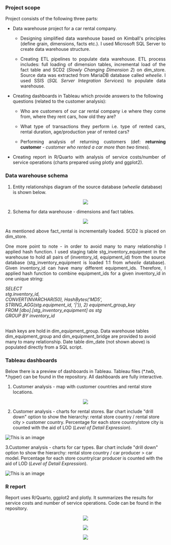 ### Project scope
Project consists of the following three parts:
+ Data warehouse project for a car rental company.
  + <p align="justify"> Designing simplified data warehouse based on Kimball's principles (define grain, dimensions, facts etc.). I used Microsoft SQL Server to create data warehouse structure. </p>
  + <p align="justify"> Creating ETL pipelines to populate data warehouse. ETL process includes: full loading of dimension tables, incremental load of the fact table and SCD2 (<i>Slowly Changing Dimension 2</i>) on dim_store. Source data was extracted from MariaDB database called <i>wheelie</i>. I used SSIS (<i>SQL Server Integration Services</i>) to populate data warehouse. </p>
+ Creating dashboards in Tableau which provide answers to the following questions (related to the customer analysis):
    + <p align="justify"> Who are customers of our car rental company i.e where they come from, where they rent cars, how old they are?</p>
    + <p align="justify"> What type of transactions they perform i.e. type of rented cars, rental duration, age/production year of rented cars?</p>
    + <p align="justify"> Performing analysis of returning customers (def: <b>returning customer</b> - <i>customer who rented a car more than two times</i>).</p>
+ <p align="justify"> Creating report in R/Quarto with analysis of service costs/number of service operations (charts prepared using plotly and ggplot2). </p>

### Data warehouse schema

1. Entity relationships diagram of the source database (*wheelie* database) is shown below. 

<p align="center">
    <img src="DWH/JPG/wheelie_source_db.png">
</p>

2. Schema for data warehouse - dimensions and fact tables. 

<p align="center">
    <img src="DWH/JPG/DWH_schema.png">
</p>

<p align = "justify"> As mentioned above fact_rental is incrementally loaded. SCD2 is placed on dim_store.</p>
<p align = "justify"> One more point to note - in order to avoid many to many relationship I applied hash function. I used staging table stg_inventory_equipment in the warehouse to hold all pairs of (inventory_id, equipment_id) from the source database (stg_inventory_equipment is loaded 1:1 from <i>wheelie</i> database). Given inventory_id can have many different equipment_ids. Therefore, I applied hash function to combine equipment_ids for a given inventory_id in one unique string: </p>
<i>
SELECT <br>
stg.inventory_id,<br>
CONVERT(NVARCHAR(50), HashBytes('MD5',  STRING_AGG(stg.equipment_id, '|')), 2) equipment_group_key<br>
FROM [dbo].[stg_inventory_equipment] as stg <br>
GROUP BY inventory_id<br>
 </i>
 
<br>

<p aling="justify">Hash keys are hold in dim_equipment_group. Data warehouse tables dim_equipment_group and dim_equipment_bridge are provided to avoid many to many relationship. Date table dim_date (not shown above) is populated directly from a SQL script.</p>

### Tableau dashboards

Below there is a preview of dashboards in Tableau. Tableau files (*.twb, *.hyper) can be found in the repository. All dashboards are fully interactive.

1. Customer analysis - map with customer countries and rental store locations. 

<p align="center">
    <img src="Tableau/Map.JPG">
</p>

2. Customer analysis - charts for rental stores. Bar chart include "drill down" option to show the hierarchy: rental store country / rental store city > customer country. Percentage for each store country/store city is counted with the aid of LOD (*Level of Detail Expression*).

![This is an image](Tableau/Rental-stores.JPG)

3.Customer analysis - charts for car types. Bar chart include "drill down" option to show the hierarchy: rental store country / car producer > car model. Percentage for each store country/car producer is counted with the aid of LOD (*Level of Detail Expression*).

![This is an image](Tableau/Car-types.JPG)

### R report

<p aling="justify">Report uses R/Quarto, ggplot2 and plotly. It summarizes the results for service costs and number of service operations. Code can be found in the repository.</p>

<p align="center">
<img src="R/JPG/service_costs.JPG">
</p>

<p align="center">
<img src="R/JPG/service_costs2.JPG">
</p>

<p align="center">
<img src="R/JPG/number_of_services.JPG">

</p>
